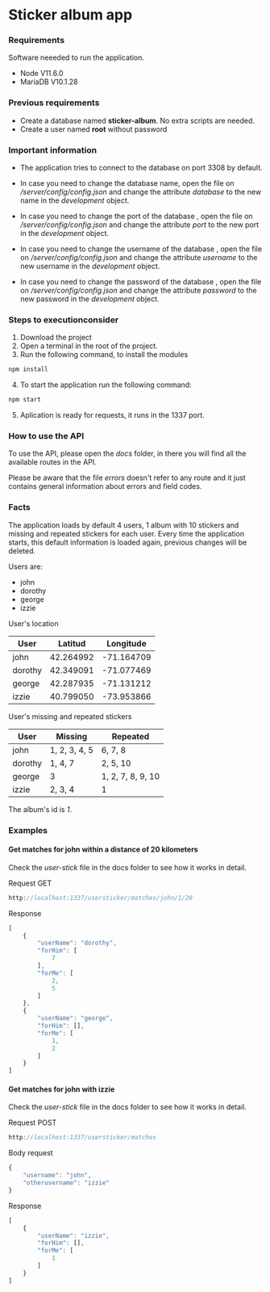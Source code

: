 # Sticker album app

### Requirements
Software neeeded to run the application.

- Node V11.6.0
- MariaDB V10.1.28

### Previous requirements

- Create a database named **sticker-album**. No extra scripts are needed.
- Create a user named **root** without password

### Important information

- The application tries to connect to the database on port 3308 by default.

- In case you need to change the database name, open the file on */server/config/config.json* and change the attribute *database* to the new name in the *development* object.

- In case you need to change the port of the database , open the file on */server/config/config.json* and change the attribute *port* to the new port in the *development* object.

- In case you need to change the username of the database , open the file on */server/config/config.json* and change the attribute *username* to the new username in the *development* object.

- In case you need to change the password of the database , open the file on */server/config/config.json* and change the attribute *password* to the new password in the *development* object.

### Steps to executionconsider

1. Download the project
2. Open a terminal in the root of the project.
3. Run the following command, to install the modules
```Javascript
npm install
```
4. To start the application run the following command:
```Javascript
npm start
```
5. Aplication is ready for requests, it runs in the 1337 port.

### How to use  the API

To use the API, please open the *docs* folder, in there you will find all the available routes in the API.

Please  be aware that the file *errors* doesn't refer to any route and it just contains general information about errors and field codes.

### Facts
The application loads by default 4 users, 1 album with 10 stickers and missing and repeated stickers for each user. Every time the application starts, this default information is loaded again, previous changes will be deleted.

Users are:
- john
- dorothy
- george
- izzie

User's location

|User|Latitud|Longitude|
|---|---|---|
|john|42.264992|-71.164709|
|dorothy|42.349091|-71.077469|
|george|42.287935|-71.131212|
|izzie|40.799050|-73.953866|

User's missing and repeated stickers

|User|Missing|Repeated|
|---|---|---|
|john|1, 2, 3, 4, 5|6, 7, 8|
|dorothy|1, 4, 7|2, 5, 10|
|george|3|1, 2, 7, 8, 9, 10|
|izzie|2, 3, 4|1|

The album's id is *1*.

### Examples 

#### Get matches for john within a distance of 20 kilometers

Check the *user-stick* file in the docs folder to see how it works in detail.

Request GET

```Javascript
http://localhost:1337/usersticker/matches/john/1/20
```

Response
```Javascript
[
    {
        "userName": "dorothy",
        "forHim": [
            7
        ],
        "forMe": [
            2,
            5
        ]
    },
    {
        "userName": "george",
        "forHim": [],
        "forMe": [
            1,
            2
        ]
    }
]
```

#### Get matches for john with izzie

Check the *user-stick* file in the docs folder to see how it works in detail.

Request POST

```Javascript
http://localhost:1337/usersticker/matches
```

Body request
```Javascript
{
	"username": "john",
	"otherusername": "izzie"
}
```
Response
```Javascript
[
    {
        "userName": "izzie",
        "forHim": [],
        "forMe": [
            1
        ]
    }
]
```

